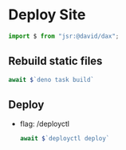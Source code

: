 # Deploy Site

```ts
import $ from "jsr:@david/dax";
```

## Rebuild static files
```ts
await $`deno task build`
```

## Deploy
- flag: /deployctl
    ```ts
    await $`deployctl deploy`
    ```
